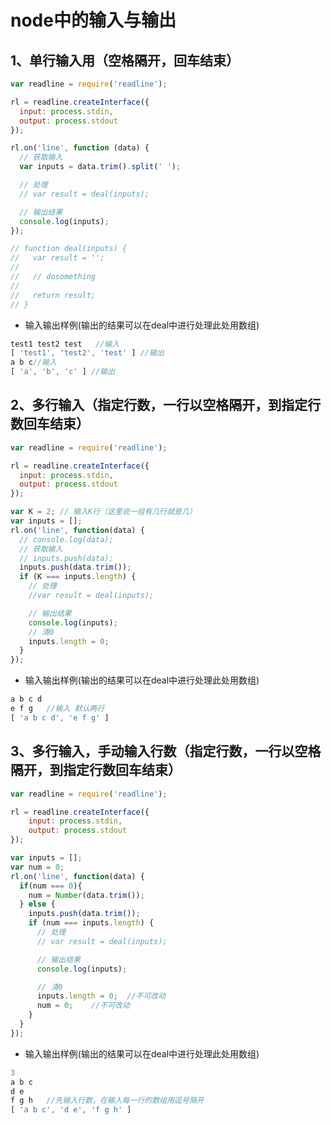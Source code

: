 # node中的输入与输出

## 1、单行输入用（空格隔开，回车结束）

```js
var readline = require('readline');

rl = readline.createInterface({
  input: process.stdin,
  output: process.stdout
});

rl.on('line', function (data) {
  // 获取输入
  var inputs = data.trim().split(' ');

  // 处理
  // var result = deal(inputs);

  // 输出结果
  console.log(inputs);
});

// function deal(inputs) {
//   var result = '';
//
//   // dosomething
//
//   return result;
// }
```

* 输入输出样例(输出的结果可以在deal中进行处理此处用数组)

```js
test1 test2 test   //输入
[ 'test1', 'test2', 'test' ] //输出
a b c//输入
[ 'a', 'b', 'c' ] //输出  
```

## 2、多行输入（指定行数，一行以空格隔开，到指定行数回车结束）

```js
var readline = require('readline');

rl = readline.createInterface({
  input: process.stdin,
  output: process.stdout
});

var K = 2; // 输入K行（这里说一组有几行就是几）
var inputs = [];
rl.on('line', function(data) {
  // console.log(data);
  // 获取输入
  // inputs.push(data);
  inputs.push(data.trim());
  if (K === inputs.length) {
    // 处理
    //var result = deal(inputs);

    // 输出结果
    console.log(inputs);
    // 清0
    inputs.length = 0;
  }
});
```

* 输入输出样例(输出的结果可以在deal中进行处理此处用数组)

```js
a b c d
e f g   //输入 默认两行
[ 'a b c d', 'e f g' ]
```

## 3、多行输入，手动输入行数（指定行数，一行以空格隔开，到指定行数回车结束）

```js
var readline = require('readline');

rl = readline.createInterface({
    input: process.stdin,
    output: process.stdout
});

var inputs = [];
var num = 0;
rl.on('line', function(data) {
  if(num === 0){
    num = Number(data.trim());
  } else {
    inputs.push(data.trim());
    if (num === inputs.length) {
      // 处理
      // var result = deal(inputs);

      // 输出结果
      console.log(inputs);

      // 清0
      inputs.length = 0;  //不可改动
      num = 0;    //不可改动
    }
  }
});
```

* 输入输出样例(输出的结果可以在deal中进行处理此处用数组)

```js
3
a b c
d e
f g h   //先输入行数，在输入每一行的数组用逗号隔开
[ 'a b c', 'd e', 'f g h' ]
```